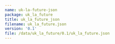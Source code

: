 ```yaml
---
name: uk-la-future-json
package: uk_la_future
title: uk_la_future_json
filename: uk_la_future.json
version: '0.1'
file: /data/uk_la_future/0.1/uk_la_future.json
---
```

